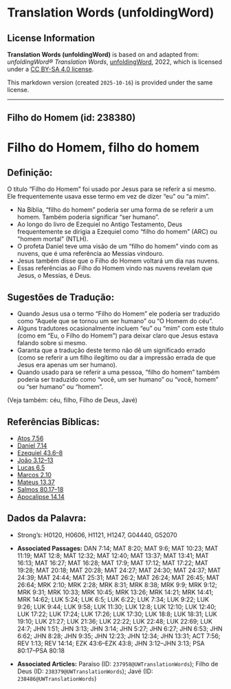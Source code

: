 # Translation Words (unfoldingWord)

## License Information

**Translation Words (unfoldingWord)** is based on and adapted from: _unfoldingWord® Translation Words_, [unfoldingWord](https://unfoldingword.org/utw), 2022, which is licensed under a [CC BY-SA 4.0 license](https://creativecommons.org/licenses/by-sa/4.0/legalcode.en).

This markdown version (created `2025-10-16`) is provided under the same license.



--------------------------------

## Filho do Homem (id: 238380)

Filho do Homem, filho do homem
==============================

Definição:
----------

O título “Filho do Homem” foi usado por Jesus para se referir a si mesmo. Ele frequentemente usava esse termo em vez de dizer “eu” ou “a mim”.

* Na Bíblia, “filho do homem” poderia ser uma forma de se referir a um homem. Também poderia significar “ser humano”.
* Ao longo do livro de Ezequiel no Antigo Testamento, Deus frequentemente se dirigia a Ezequiel como “filho do homem” (ARC) ou "homem mortal" (NTLH).
* O profeta Daniel teve uma visão de um “filho do homem” vindo com as nuvens, que é uma referência ao Messias vindouro.
* Jesus também disse que o Filho do Homem voltará um dia nas nuvens.
* Essas referências ao Filho do Homem vindo nas nuvens revelam que Jesus, o Messias, é Deus.

Sugestões de Tradução:
----------------------

* Quando Jesus usa o termo “Filho do Homem” ele poderia ser traduzido como “Aquele que se tornou um ser humano” ou “O Homem do céu”.
* Alguns tradutores ocasionalmente incluem “eu” ou “mim” com este título (como em “Eu, o Filho do Homem”) para deixar claro que Jesus estava falando sobre si mesmo.
* Garanta que a tradução deste termo não dê um significado errado (como se referir a um filho ilegítimo ou dar a impressão errada de que Jesus era apenas um ser humano).
* Quando usado para se referir a uma pessoa, “filho do homem” também poderia ser traduzido como “você, um ser humano” ou “você, homem” ou “ser humano” ou “homem”.

(Veja também: céu, filho, Filho de Deus, Javé)

Referências Bíblicas:
---------------------

* [Atos 7\.56](https://ref.ly/Acts7:56)
* [Daniel 7\.14](https://ref.ly/Dan7:14)
* [Ezequiel 43\.6–8](https://ref.ly/Ezek43:6-Ezek43:8)
* [João 3\.12–13](https://ref.ly/John3:12-John3:13)
* [Lucas 6\.5](https://ref.ly/Luke6:5)
* [Marcos 2\.10](https://ref.ly/Mark2:10)
* [Mateus 13\.37](https://ref.ly/Matt13:37)
* [Salmos 80\.17–18](https://ref.ly/Ps80:17-Ps80:18)
* [Apocalipse 14\.14](https://ref.ly/Rev14:14)

Dados da Palavra:
-----------------

* Strong’s: H0120, H0606, H1121, H1247, G04440, G52070

* **Associated Passages:** DAN 7:14; MAT 8:20; MAT 9:6; MAT 10:23; MAT 11:19; MAT 12:8; MAT 12:32; MAT 12:40; MAT 13:37; MAT 13:41; MAT 16:13; MAT 16:27; MAT 16:28; MAT 17:9; MAT 17:12; MAT 17:22; MAT 19:28; MAT 20:18; MAT 20:28; MAT 24:27; MAT 24:30; MAT 24:37; MAT 24:39; MAT 24:44; MAT 25:31; MAT 26:2; MAT 26:24; MAT 26:45; MAT 26:64; MRK 2:10; MRK 2:28; MRK 8:31; MRK 8:38; MRK 9:9; MRK 9:12; MRK 9:31; MRK 10:33; MRK 10:45; MRK 13:26; MRK 14:21; MRK 14:41; MRK 14:62; LUK 5:24; LUK 6:5; LUK 6:22; LUK 7:34; LUK 9:22; LUK 9:26; LUK 9:44; LUK 9:58; LUK 11:30; LUK 12:8; LUK 12:10; LUK 12:40; LUK 17:22; LUK 17:24; LUK 17:26; LUK 17:30; LUK 18:8; LUK 18:31; LUK 19:10; LUK 21:27; LUK 21:36; LUK 22:22; LUK 22:48; LUK 22:69; LUK 24:7; JHN 1:51; JHN 3:13; JHN 3:14; JHN 5:27; JHN 6:27; JHN 6:53; JHN 6:62; JHN 8:28; JHN 9:35; JHN 12:23; JHN 12:34; JHN 13:31; ACT 7:56; REV 1:13; REV 14:14; EZK 43:6–EZK 43:8; JHN 3:12–JHN 3:13; PSA 80:17–PSA 80:18
* **Associated Articles:** Paraíso (ID: `237958@UWTranslationWords`); Filho de Deus (ID: `238379@UWTranslationWords`); Javé (ID: `238486@UWTranslationWords`)

